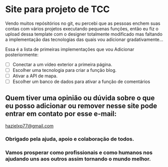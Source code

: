 # Site para projeto de TCC

  Vendo muitos repósitórios no git, eu percebi que as pessoas enchem suas contas com vários projetos
executando pequenas funções, então eu fiz o upload dessa template com o designer totalmente modificado
mas faltando a implementação das tecnologias das quais vou adicionar gradativamente...

Essa é a lista de primeiras implementações que vou Adicionar posteriormente:

*[ ] Conectar a um vídeo exterior a primeira página.
*[ ] Escolher uma tecnologia para criar a função blog.
*[ ] Ativar a API de mapa.
*[ ] Escolher um banco de dados para ativar a função de comentários

## Quem tiver uma opinião ou dúvida sobre o que eu posso adicionar ou remover nesse site pode entrar em contato por esse e-mail:

hazielxp77@gmail.com

### Obrigado pela ajuda, apoio e colaboração de todos.
### Vamos prosperar como profissionais e como humanos nos ajudando uns aos outros assim tornando o mundo melhor.
